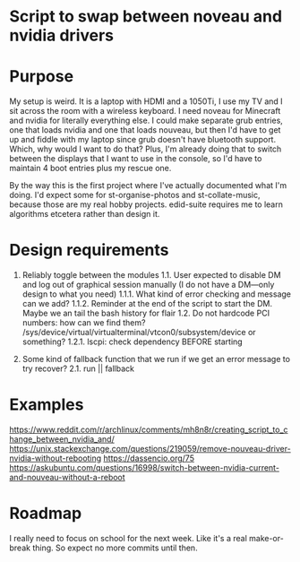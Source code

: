 # Script to swap between noveau and nvidia drivers

# Purpose

My setup is weird. It is a laptop with HDMI and a 1050Ti, I use my TV and I sit across the room with a wireless keyboard. I need noveau for Minecraft and nvidia for literally everything else. I could make separate grub entries, one that loads nvidia and one that loads nouveau, but then I'd have to get up and fiddle with my laptop since grub doesn't have bluetooth support. Which, why would I want to do that? Plus, I'm already doing that to switch between the displays that I want to use in the console, so I'd have to maintain 4 boot entries plus my rescue one.

By the way this is the first project where I've actually documented what I'm doing. I'd expect some for st-organise-photos and st-collate-music, because those are my real hobby projects. edid-suite requires me to learn algorithms etcetera rather than design it.

# Design requirements

1. Reliably toggle between the modules
   1.1. User expected to disable DM and log out of graphical session manually (I do not have a DM—only design to what you need)
       1.1.1. What kind of error checking and message can we add?
       1.1.2. Reminder at the end of the script to start the DM. Maybe we an tail the bash history for flair
   1.2. Do not hardcode PCI numbers: how can we find them? /sys/device/virtual/virtualterminal/vtcon0/subsystem/device or something?
       1.2.1. lscpi: check dependency BEFORE starting

3. Some kind of fallback function that we run if we get an error message to try recover?
    2.1. run || fallback

# Examples

https://www.reddit.com/r/archlinux/comments/mh8n8r/creating_script_to_change_between_nvidia_and/
https://unix.stackexchange.com/questions/219059/remove-nouveau-driver-nvidia-without-rebooting
https://dassencio.org/75
https://askubuntu.com/questions/16998/switch-between-nvidia-current-and-nouveau-without-a-reboot

# Roadmap

I really need to focus on school for the next week. Like it's a real make-or-break thing. So expect no more commits until then.
